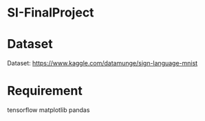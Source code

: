 # SI-FinalProject

# Dataset
Dataset: https://www.kaggle.com/datamunge/sign-language-mnist

# Requirement
tensorflow
matplotlib
pandas